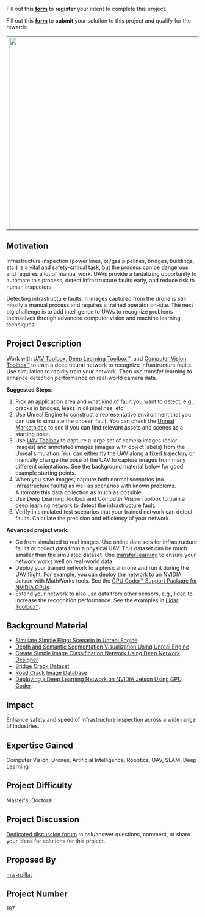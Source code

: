 Fill out this <strong>[form](https://www.mathworks.com/academia/student-challenge/mathworks-excellence-in-innovation-signup.html?tfa_1=Deep%20Learning%20for%20UAV%20Infrastructure%20Inspection&tfa_2=187)</strong> to **register** your intent to complete this project.

Fill out this <strong>[form](https://www.mathworks.com/academia/student-challenge/mathworks-excellence-in-innovation-submission-form.html?tfa_1=Deep%20Learning%20for%20UAV%20Infrastructure%20Inspection&tfa_2=187)</strong> to **submit** your solution to this project and qualify for the rewards.

<table>
<td><img src="https://gist.githubusercontent.com/robertogl/e0115dc303472a9cfd52bbbc8edb7665/raw/utilities-energy-image-processing-and-deep-le.jpg"  width=500 /></td>
<td><p><h1>Deep Learning for UAV Infrastructure Inspection</h1></p>
<p> Automate the process of infrastructure inspection using unmanned aerial vehicles and deep learning.</p>
</table>

## Motivation

Infrastructure inspection (power lines, oil/gas pipelines, bridges, buildings, etc.) is a vital and safety-critical task, but the process can be dangerous and requires a lot of manual work. UAVs provide a tantalizing opportunity to automate this process, detect infrastructure faults early, and reduce risk to human inspectors.

Detecting infrastructure faults in images captured from the drone is still mostly a manual process and requires a trained operator on-site. The next big challenge is to add intelligence to UAVs to recognize problems themselves through advanced computer vision and machine learning techniques.

## Project Description

Work with [UAV Toolbox](https://www.mathworks.com/products/uav.html), [Deep Learning Toolbox™](https://www.mathworks.com/products/deep-learning.html?s_tid=srchtitle), and [Computer Vision Toolbox™](https://www.mathworks.com/products/computer-vision.html) to train a deep neural network to recognize infrastructure faults. Use simulation to rapidly train your network. Then use transfer learning to enhance detection performance on real-world camera data.

**Suggested Steps**:
1. Pick an application area and what kind of fault you want to detect, e.g., cracks in bridges, leaks in oil pipelines, etc.
2. Use Unreal Engine to construct a representative environment that you can use to simulate the chosen fault. You can check the [Unreal Marketplace](https://unrealengine.com/marketplace/en-US/store) to see if you can find relevant assets and scenes as a starting point.
3. Use [UAV Toolbox](https://www.mathworks.com/products/uav.html) to capture a large set of camera images (color images) and annotated images (images with object labels) from the Unreal simulation. You can either fly the UAV along a fixed trajectory or manually change the pose of the UAV to capture images from many different orientations. See the background material below for good example starting points. 
4. When you save images, capture both normal scenarios (no infrastructure faults) as well as scenarios with known problems. Automate this data collection as much as possible.
5. Use Deep Learning Toolbox and Computer Vision Toolbox to train a deep learning network to detect the infrastructure fault.
6. Verify in simulated test scenarios that your trained network can detect faults. Calculate the precision and efficiency of your network. 

**Advanced project work**:
* Go from simulated to real images. Use online data sets for infrastructure faults or collect data from a physical UAV. This dataset can be much smaller than the simulated dataset. Use [transfer learning](https://www.mathworks.com/help/deeplearning/gs/get-started-with-transfer-learning.html) to ensure your network works well on real-world data.
* Deploy your trained network to a physical drone and run it during the UAV flight. For example, you can deploy the network to an NVIDIA Jetson with MathWorks tools. See the [GPU Coder™ Support Package for NVIDIA GPUs](https://www.mathworks.com/matlabcentral/fileexchange/68644-gpu-coder-support-package-for-nvidia-gpus?s_tid=srchtitle). 
* Extend your network to also use data from other sensors, e.g., lidar, to increase the recognition performance. See the examples in [Lidar Toolbox™](https://www.mathworks.com/products/lidar.html).


## Background Material

* [Simulate Simple Flight Scenario in Unreal Engine](https://www.mathworks.com/help/uav/ug/simulate-a-simple-flight-scenario-and-sensor-in-3d-environment.html)
* [Depth and Semantic Segmentation Visualization Using Unreal Engine](https://www.mathworks.com/help/uav/ug/depth-and-semantic-visual-with-ue4.html)
* [Create Simple Image Classification Network Using Deep Network Designer](https://www.mathworks.com/help/deeplearning/gs/create-simple-image-classification-network-using-deep-network-designer.html)
* [Bridge Crack Dataset](https://github.com/maweifei/Bridge_Crack_Image_Data)
* [Road Crack Image Database](https://github.com/cuilimeng/CrackForest-dataset)
* [Deploying a Deep Learning Network on NVIDIA Jetson Using GPU Coder](https://www.mathworks.com/videos/deploying-a-deep-learning-network-on-nvidia-jetson-using-gpu-coder-1506357891312.html)


## Impact

Enhance safety and speed of infrastructure inspection across a wide range of industries.

## Expertise Gained 

Computer Vision, Drones, Artificial Intelligence, Robotics, UAV, SLAM, Deep Learning


## Project Difficulty

Master's, Doctoral

## Project Discussion

[Dedicated discussion forum](https://github.com/mathworks/MathWorks-Excellence-in-Innovation/discussions/21) to ask/answer questions, comment, or share your ideas for solutions for this project.

## Proposed By

[mw-rpillat](https://github.com/mw-rpillat)

## Project Number

187
